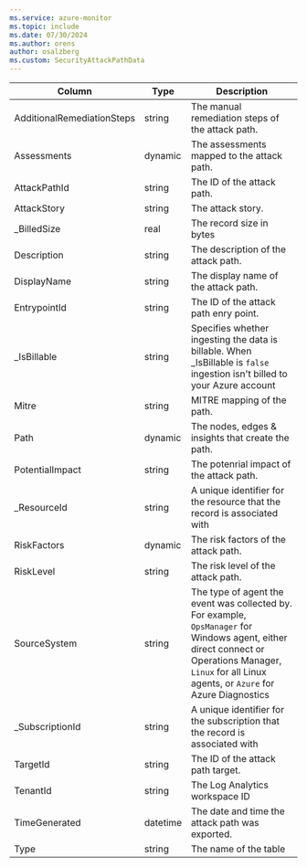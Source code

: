```yaml
---
ms.service: azure-monitor
ms.topic: include
ms.date: 07/30/2024
ms.author: orens
author: osalzberg
ms.custom: SecurityAttackPathData
---
```



| Column | Type | Description |
|---|---|---|
| AdditionalRemediationSteps | string | The manual remediation steps of the attack path. |
| Assessments | dynamic | The assessments mapped to the attack path. |
| AttackPathId | string | The ID of the attack path. |
| AttackStory | string | The attack story. |
| _BilledSize | real | The record size in bytes |
| Description | string | The description of the attack path. |
| DisplayName | string | The display name of the attack path. |
| EntrypointId | string | The ID of the attack path enry point. |
| _IsBillable | string | Specifies whether ingesting the data is billable. When _IsBillable is `false` ingestion isn't billed to your Azure account |
| Mitre | string | MITRE mapping of the path. |
| Path | dynamic | The nodes, edges & insights that create the path. |
| PotentialImpact | string | The potenrial impact of the attack path. |
| _ResourceId | string | A unique identifier for the resource that the record is associated with |
| RiskFactors | dynamic | The risk factors of the attack path. |
| RiskLevel | string | The risk level of the attack path. |
| SourceSystem | string | The type of agent the event was collected by. For example, `OpsManager` for Windows agent, either direct connect or Operations Manager, `Linux` for all Linux agents, or `Azure` for Azure Diagnostics |
| _SubscriptionId | string | A unique identifier for the subscription that the record is associated with |
| TargetId | string | The ID of the attack path target. |
| TenantId | string | The Log Analytics workspace ID |
| TimeGenerated | datetime | The date and time the attack path was exported. |
| Type | string | The name of the table |
